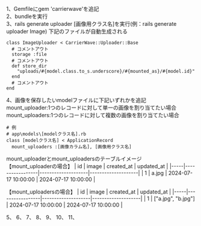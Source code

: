 1、Gemfileにgem 'carrierwave'を追記  
2、bundleを実行  
3、rails generate uploader [画像用クラス名]を実行(例：rails generate uploader Image) 下記のファイルが自動生成される  
```
class ImageUploader < CarrierWave::Uploader::Base
  # コメントアウト
  storage :file
  # コメントアウト
  def store_dir
    "uploads/#{model.class.to_s.underscore}/#{mounted_as}/#{model.id}"
  end
  # コメントアウト
end
```
4、画像を保存したいmodelファイルに下記いずれかを追記  
mount_uploader:1つのレコードに対して単一の画像を割り当てたい場合
mount_uploaders:1つのレコードに対して複数の画像を割り当てたい場合
```
# 例
# app\models\[modelクラス名].rb
class [modelクラス名] < ApplicationRecord
  mount_uploaders :[画像カラム名], [画像用クラス名]
```
mount_uploaderとmount_uploadersのテーブルイメージ  
【mount_uploaderの場合】
| id  | image          | created_at         | updated_at         |
|-----|-----------------|--------------------|--------------------|
| 1   | a.jpg | 2024-07-17 10:00:00 | 2024-07-17 10:00:00 |

【mount_uploadersの場合】
| id  | image          | created_at         | updated_at         |
|-----|-----------------|--------------------|--------------------|
| 1   | ["a.jpg", "b.jpg"] | 2024-07-17 10:00:00 | 2024-07-17 10:00:00 |

5、
6、
7、
8、
9、
10、
11、
